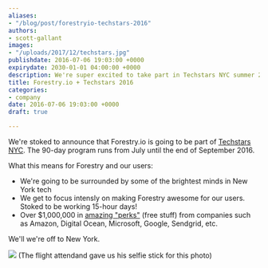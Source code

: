 ```yaml
---
aliases:
- "/blog/post/forestryio-techstars-2016"
authors:
- scott-gallant
images:
- "/uploads/2017/12/techstars.jpg"
publishdate: 2016-07-06 19:03:00 +0000
expirydate: 2030-01-01 04:00:00 +0000
description: We're super excited to take part in Techstars NYC summer 2016!
title: Forestry.io + Techstars 2016
categories:
- company
date: 2016-07-06 19:03:00 +0000
draft: true

---
```

We're stoked to announce that Forestry.io is going to be part of [Techstars NYC](http://www.techstars.com/startup-accelerator/).  The 90-day program runs from July until the end of September 2016.

What this means for Forestry and our users:

* We're going to be surrounded by some of the brightest minds in New York tech
* We get to focus intensly on making Forestry awesome for our users. Stoked to be working 15-hour days!
* Over $1,000,000 in [amazing "perks"](http://www.techstars.com/startup-accelerator/) (free stuff) from companies such as Amazon, Digital Ocean, Microsoft, Google, Sendgrid, etc.

We'll we're off to New York.

![](/uploads/2017/12/Forestry.io-in-NY.jpg)
(The flight attendand gave us his selfie stick for this photo)
